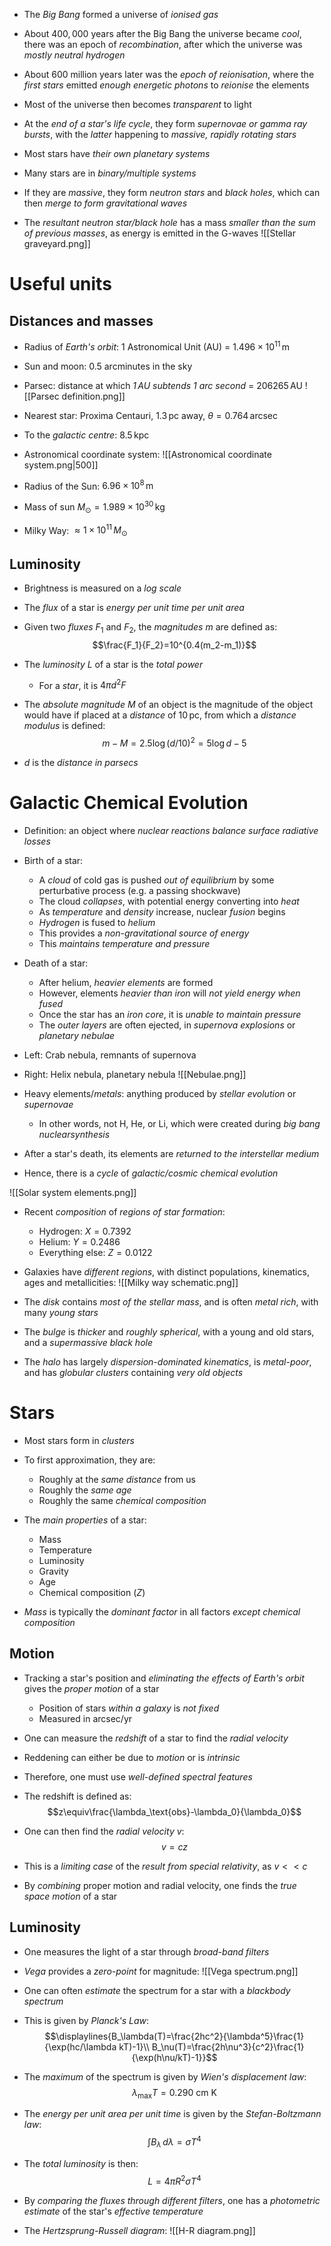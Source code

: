 - The _Big Bang_ formed a universe of _ionised gas_
- About $400,000$ years after the Big Bang the universe became _cool_, there was an epoch of _recombination_, after which the universe was _mostly neutral hydrogen_

- About $600$ million years later was the _epoch of reionisation_, where the _first stars_ emitted _enough energetic photons_ to _reionise_ the elements
- Most of the universe then becomes _transparent_ to light

- At the _end of a star's life cycle_, they form _supernovae or gamma ray bursts_, with the _latter_ happening to _massive, rapidly rotating stars_

- Most stars have _their own planetary systems_

- Many stars are in _binary/multiple systems_
- If they are _massive_, they form _neutron stars_ and _black holes_, which can then _merge to form gravitational waves_
- The _resultant neutron star/black hole_ has a mass _smaller than the sum of previous masses_, as energy is emitted in the G-waves
![[Stellar graveyard.png]]
# Useful units

## Distances and masses
- Radius of _Earth's orbit_: 1 Astronomical Unit (AU) = $1.496\times 10^{11}\,\text{m}$
- Sun and moon: 0.5 arcminutes in the sky
- Parsec: distance at which _$1\,\text{AU}$ subtends $1$ arc second_ = $206265 \,\text{AU}$
![[Parsec definition.png]]
- Nearest star: Proxima Centauri, $1.3\,\text{pc}$ away, $\theta=0.764\,\text{arcsec}$
- To the _galactic centre_: $8.5\,\text{kpc}$

- Astronomical coordinate system:
![[Astronomical coordinate system.png|500]]

- Radius of the Sun: $6.96\times 10^{8} \,\text{m}$

- Mass of sun $M_\odot=1.989\times 10^{30}\,\text{kg}$
- Milky Way: $\approx 1\times10^{11}\,M_\odot$

## Luminosity
- Brightness is measured on a _log scale_

- The _flux_ of a star is _energy per unit time per unit area_
- Given two _fluxes_ $F_1$ and $F_2$, the _magnitudes_ $m$ are defined as:
$$\frac{F_1}{F_2}=10^{0.4(m_2-m_1)}$$
- The _luminosity_ $L$ of a star is the _total power_
	- For a _star_, it is $4\pi d^2F$

- The _absolute magnitude_ $M$ of an object is the magnitude of the object would have if placed at a _distance_ of $10\,\text{pc}$, from which a _distance modulus_ is defined:
$$m-M=2.5\log(d/10)^2=5\log d-5$$
- $d$ is the _distance in parsecs_

# Galactic Chemical Evolution
- Definition: an object where _nuclear reactions balance surface radiative losses_

- Birth of a star:
	- A _cloud_ of cold gas is pushed _out of equilibrium_ by some perturbative process (e.g. a passing shockwave)
	- The cloud _collapses_, with potential energy converting into _heat_
	- As _temperature_ and _density_ increase, nuclear _fusion_ begins
	- _Hydrogen_ is fused to _helium_
	- This provides a _non-gravitational source of energy_
	- This _maintains temperature and pressure_

- Death of a star:
	- After helium, _heavier elements_ are formed
	- However, elements _heavier than iron_ will _not yield energy when fused_
	- Once the star has an _iron core_, it is _unable to maintain pressure_
	- The _outer layers_ are often ejected, in _supernova explosions_ or _planetary nebulae_

- Left: Crab nebula, remnants of supernova
- Right: Helix nebula, planetary nebula
![[Nebulae.png]]

- Heavy elements/_metals_: anything produced by _stellar evolution_ or _supernovae_
	- In other words, not $\text{H}$, $\text{He}$, or $\text{Li}$, which were created during _big bang nuclearsynthesis_
- After a star's death, its elements are _returned to the interstellar medium_
- Hence, there is a _cycle_ of _galactic/cosmic chemical evolution_

![[Solar system elements.png]]

- Recent _composition_ of _regions of star formation_:
	- Hydrogen: $X=0.7392$
	- Helium: $Y=0.2486$
	- Everything else: $Z=0.0122$

- Galaxies have _different regions_, with distinct populations, kinematics, ages and metallicities:
![[Milky way schematic.png]]
- The _disk_ contains _most of the stellar mass_, and is often _metal rich_, with many _young stars_
- The _bulge_ is _thicker_ and _roughly spherical_, with a young and old stars, and a _supermassive black hole_
- The _halo_ has largely _dispersion-dominated kinematics_, is _metal-poor_, and has _globular clusters_ containing _very old objects_

# Stars
- Most stars form in _clusters_
- To first approximation, they are:
	- Roughly at the _same distance_ from us
	- Roughly the _same age_
	- Roughly the same _chemical composition_

- The _main properties_ of a star:
	- Mass
	- Temperature
	- Luminosity
	- Gravity
	- Age
	- Chemical composition $(Z)$
- _Mass_ is typically the _dominant factor_ in all factors _except chemical composition_

## Motion
- Tracking a star's position and _eliminating the effects of Earth's orbit_ gives the _proper motion_ of a star
	- Position of stars _within a galaxy_ is _not fixed_
	- Measured in $\text{arcsec}/\text{yr}$

- One can measure the _redshift_ of a star to find the _radial velocity_
- Reddening can either be due to _motion_ or is _intrinsic_
- Therefore, one must use _well-defined spectral features_
- The redshift is defined as:
$$z\equiv\frac{\lambda_\text{obs}-\lambda_0}{\lambda_0}$$
- One can then find the _radial velocity_ $v$:
$$v=cz$$
- This is a _limiting case_ of the _result from special relativity_, as $v<<c$

- By _combining_ proper motion and radial velocity, one finds the _true space motion_ of a star

## Luminosity
- One measures the light of a star through _broad-band filters_
- _Vega_ provides a _zero-point_ for magnitude:
![[Vega spectrum.png]]

- One can often _estimate_ the spectrum for a star with a _blackbody spectrum_
- This is given by _Planck's Law_:
$$\displaylines{B_\lambda(T)=\frac{2hc^2}{\lambda^5}\frac{1}{\exp(hc/\lambda kT)-1}\\ B_\nu(T)=\frac{2h\nu^3}{c^2}\frac{1}{\exp(h\nu/kT)-1}}$$
- The _maximum_ of the spectrum is given by _Wien's displacement law_:
$$\lambda_\text{max}T=0.290\text{ cm K}$$
- The _energy per unit area per unit time_ is given by the _Stefan-Boltzmann law_:
$$\int B_\lambda\,d\lambda=\sigma T^4$$
- The _total luminosity_ is then:
$$L=4\pi R^2\sigma T^4$$
- By _comparing the fluxes through different filters_, one has a _photometric estimate_ of the star's _effective temperature_
- The _Hertzsprung-Russell diagram_:
![[H-R diagram.png]]